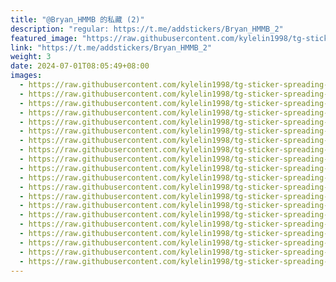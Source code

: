 ```yaml
---
title: "@Bryan_HMMB 的私藏 (2)"
description: "regular: https://t.me/addstickers/Bryan_HMMB_2"
featured_image: "https://raw.githubusercontent.com/kylelin1998/tg-sticker-spreading-worldwide-images/main/img/1980c726-b97a-45c9-a6f2-5c41b3cb020e.jpg"
link: "https://t.me/addstickers/Bryan_HMMB_2"
weight: 3
date: 2024-07-01T08:05:49+08:00
images:
  - https://raw.githubusercontent.com/kylelin1998/tg-sticker-spreading-worldwide-images/main/img/1980c726-b97a-45c9-a6f2-5c41b3cb020e.jpg
  - https://raw.githubusercontent.com/kylelin1998/tg-sticker-spreading-worldwide-images/main/img/e4031ba7-cda0-41d8-a82e-c0e20e128f6f.jpg
  - https://raw.githubusercontent.com/kylelin1998/tg-sticker-spreading-worldwide-images/main/img/2c3c56d3-e2fd-42ad-8c3d-e4e7a2abdc2b.jpg
  - https://raw.githubusercontent.com/kylelin1998/tg-sticker-spreading-worldwide-images/main/img/ac1ef429-23e6-4aab-8c79-fa69aba49bda.jpg
  - https://raw.githubusercontent.com/kylelin1998/tg-sticker-spreading-worldwide-images/main/img/5e4ca4c9-81e6-4ea3-8b2e-e7768589e15a.jpg
  - https://raw.githubusercontent.com/kylelin1998/tg-sticker-spreading-worldwide-images/main/img/f79f8728-a71b-4e81-b892-f2ac23a18b69.jpg
  - https://raw.githubusercontent.com/kylelin1998/tg-sticker-spreading-worldwide-images/main/img/65bb910f-f25e-40e3-a8ca-07e904645ab7.jpg
  - https://raw.githubusercontent.com/kylelin1998/tg-sticker-spreading-worldwide-images/main/img/e8868200-e0e2-41cc-82b7-6ad75dd48965.jpg
  - https://raw.githubusercontent.com/kylelin1998/tg-sticker-spreading-worldwide-images/main/img/913a1d39-e62b-4098-8e9b-6576741d055e.jpg
  - https://raw.githubusercontent.com/kylelin1998/tg-sticker-spreading-worldwide-images/main/img/cf67c8d6-417a-44b0-a56d-9fd468fa17cf.jpg
  - https://raw.githubusercontent.com/kylelin1998/tg-sticker-spreading-worldwide-images/main/img/031879e2-a586-43f0-80a4-e69e4edfb980.jpg
  - https://raw.githubusercontent.com/kylelin1998/tg-sticker-spreading-worldwide-images/main/img/6ef45bd0-1fcf-4d7a-a10b-2ebd167e59db.jpg
  - https://raw.githubusercontent.com/kylelin1998/tg-sticker-spreading-worldwide-images/main/img/58b417e8-6bc9-4b3d-b88f-aa8f7fc41f26.jpg
  - https://raw.githubusercontent.com/kylelin1998/tg-sticker-spreading-worldwide-images/main/img/e04c9e20-4c52-48de-baee-23d10f598801.jpg
  - https://raw.githubusercontent.com/kylelin1998/tg-sticker-spreading-worldwide-images/main/img/9893aa06-6bf8-4d93-985f-58c851e4455b.jpg
  - https://raw.githubusercontent.com/kylelin1998/tg-sticker-spreading-worldwide-images/main/img/2e972de7-eee8-4739-a36d-288095fc5682.jpg
  - https://raw.githubusercontent.com/kylelin1998/tg-sticker-spreading-worldwide-images/main/img/b8f54992-89e5-4d1e-ad64-5c5371a8303e.jpg
  - https://raw.githubusercontent.com/kylelin1998/tg-sticker-spreading-worldwide-images/main/img/15829f04-5c4e-4db8-b6dc-30683dcd9b5d.jpg
  - https://raw.githubusercontent.com/kylelin1998/tg-sticker-spreading-worldwide-images/main/img/83c5e8f3-9a09-4a28-94c3-a64ee6e723a9.jpg
  - https://raw.githubusercontent.com/kylelin1998/tg-sticker-spreading-worldwide-images/main/img/bbbcb267-0e85-4d9a-b19f-cf51d757e2c1.jpg
---
```

